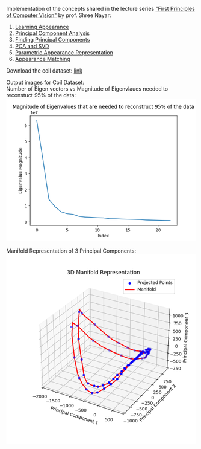 Implementation of the concepts shared in the lecture series ["First Principles of Computer Vision"](https://www.youtube.com/@firstprinciplesofcomputerv3258) by prof. Shree Nayar:
1. [Learning Appearance](https://www.youtube.com/watch?v=oPAKEWAhkg8)
2. [Principal Component Analysis](https://www.youtube.com/watch?v=M6fBAzcw1Ps)
3. [Finding Principal Components](https://www.youtube.com/watch?v=DcngAJXMoRo)
4. [PCA and SVD](https://www.youtube.com/watch?v=ILu4-Lk-gZQ)
5. [Parametric Appearance Representation](https://www.youtube.com/watch?v=58MDlj5xS1s)
6. [Appearance Matching](https://www.youtube.com/watch?v=0WNiYrRjJbM)

Download the coil dataset: [link](https://www.kaggle.com/datasets/jessicali9530/coil100/data)

Output images for Coil Dataset: \
Number of Eigen vectors vs Magnitude of Eigenvlaues needed to reconstuct 95% of the data: \
![](eigenvalues.png) 

Manifold Representation of 3 Principal Components: \
![](3d_manifold_representation.png)

